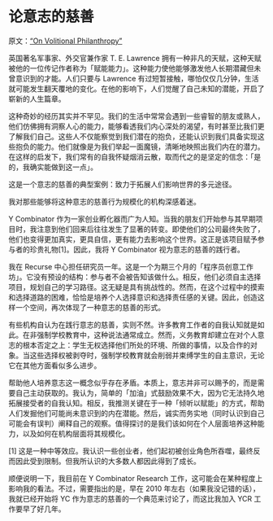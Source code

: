 # 论意志的慈善

原文：[“On Volitional Philanthropy”](https://www.facebook.com/permalink.php?story_fbid=224735391342335&id=100014176268390)

英国著名军事家、外交官兼作家 T. E. Lawrence 拥有一种非凡的天赋，这种天赋被他的一位传记作者称为「赋能能力」。这种能力使他能够激发他人长期潜藏但未曾意识到的才能。人们只要与 Lawrence 有过短暂接触，哪怕仅仅几分钟，生活就可能发生翻天覆地的变化。在他的影响下，人们觉醒了自己未知的潜能，开启了崭新的人生篇章。

这种奇妙的经历其实并不罕见。我们的生活中常常会遇到一些睿智的朋友或熟人，他们仿佛拥有洞察人心的能力，能够看透我们内心深处的渴望，有时甚至比我们更了解我们自己。这些人不仅能察觉到我们潜在的抱负，还能认识到我们具备实现这些抱负的能力。他们就像是为我们举起一面魔镜，清晰地映照出我们内在的潜力。在这样的启发下，我们常有的自我怀疑烟消云散，取而代之的是坚定的信念：「是的，我确实能做到这一点」。

这是一个意志的慈善的典型案例：致力于拓展人们影响世界的多元途径。  

我对那些能够将这种意志的慈善行为规模化的机构深感着迷。  

Y Combinator 作为一家创业孵化器而广为人知。当我的朋友们开始参与其早期项目时，我注意到他们回来后往往发生了显著的转变。即使他们的公司最终失败了，他们也变得更加真实，更具自信，更有能力去影响这个世界。这正是该项目赋予参与者的珍贵礼物[1]。因此，我将 Y Combinator 视为意志的慈善的践行者。

我在 Recurse 中心担任研究员一年。这是一个为期三个月的「程序员创意工作坊」。它没有预设的结构：参与者不会被告知该做什么。相反，他们必须自主选择项目，规划自己的学习路径。这无疑是具有挑战性的。然而，在这个过程中的摸索和选择道路的困难，恰恰是培养个人选择意识和选择责任感的关键。因此，创造这样一个空间，再次体现了一种意志的慈善的形式。

有些机构自认为在践行意志的慈善，实则不然。许多教育工作者的自我认知就是如此。在非强制学校教育中，这种说法通常成立。然而，义务教育却建立在对个人意志的根本否定之上：学生无权选择他们所处的环境、所做的事情，以及合作的对象。当这些选择权被剥夺时，强制学校教育就会削弱并束缚学生的自主意识，无论它在其他方面看似多么进步。

帮助他人培养意志这一概念似乎存在矛盾。本质上，意志并非可以赐予的，而是需要自己主动获取的。我认为，简单的「加油」式鼓励效果不大，因为它无法持久地拓展接受者的自我认知。相反，我推测关键在于一种「倾听以赋能」的方式，帮助人们发掘他们可能尚未意识到的内在潜能。然后，诚实而务实地（同时认识到自己可能会有误判）阐释自己的观察。值得探讨的是我们该如何在个人层面培养这种能力，以及如何在机构层面将其规模化。

[1] 这是一种中等效应。我认识一些创业者，他们起初被创业角色所吞噬，最终反而因此受到限制。但我所认识的大多数人都因此得到了成长。

顺便说明一下，我目前在 Y Combinator Research 工作，这可能会在某种程度上影响我的看法。不过，需要指出的是，早在 2010 年左右（如果我没记错的话），我就已经开始将 YC 作为意志的慈善的一个典范来讨论了，而这比我加入 YCR 工作要早了好几年。